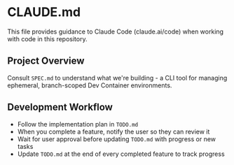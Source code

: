 # CLAUDE.md

This file provides guidance to Claude Code (claude.ai/code) when working with code in this repository.

## Project Overview

Consult `SPEC.md` to understand what we're building - a CLI tool for managing ephemeral, branch-scoped Dev Container environments.

## Development Workflow

- Follow the implementation plan in `TODO.md`
- When you complete a feature, notify the user so they can review it
- Wait for user approval before updating `TODO.md` with progress or new tasks
- Update `TODO.md` at the end of every completed feature to track progress